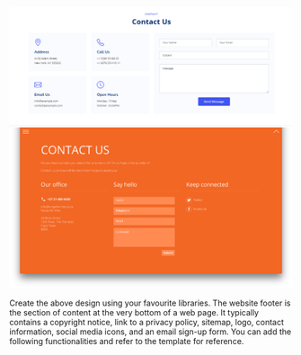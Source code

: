 ![](../Designs/Contact.PNG)
![](../Designs/contactexample.png)

Create the above design using your favourite libraries.
 The website footer is the section of content at the very bottom of a web page. It typically contains a copyright notice, link to a privacy policy, sitemap, logo, contact information, social media icons, and an email sign-up form.
 You can add the following functionalities and refer to the template for reference.